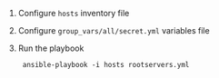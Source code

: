 
1. Configure `hosts` inventory file

2. Configure `group_vars/all/secret.yml` variables file

3. Run the playbook

        ansible-playbook -i hosts rootservers.yml


